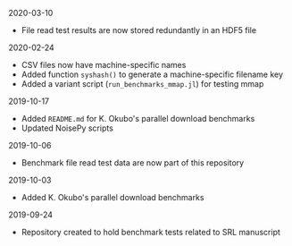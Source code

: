 2020-03-10
* File read test results are now stored redundantly in an HDF5 file

2020-02-24
* CSV files now have machine-specific names
* Added function `syshash()` to generate a machine-specific filename key
* Added a variant script (`run_benchmarks_mmap.jl`) for testing mmap

2019-10-17
* Added `README.md` for K. Okubo's parallel download benchmarks
* Updated NoisePy scripts

2019-10-06
* Benchmark file read test data are now part of this repository

2019-10-03
* Added K. Okubo's parallel download benchmarks

2019-09-24
* Repository created to hold benchmark tests related to SRL manuscript
